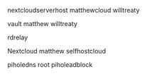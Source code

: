 nextcloudserverhost
	matthewcloud
	willtreaty

vault
	matthew
	willtreaty

rdrelay



Nextcloud
	matthew
	selfhostcloud

piholedns
	root
	piholeadblock